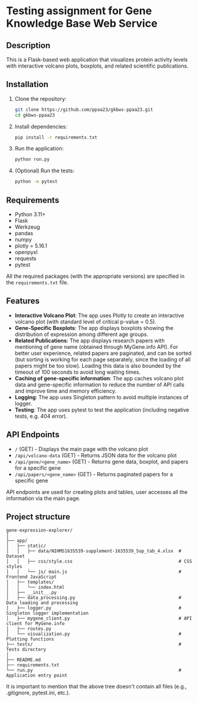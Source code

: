 # Testing assignment for Gene Knowledge Base Web Service

## Description
This is a Flask-based web application that visualizes protein activity levels with interactive volcano plots, boxplots, and related scientific publications.

## Installation

1. Clone the repository:
   ```bash
   git clone https://github.com/ppaa23/gkbws-ppaa23.git
   cd gkbws-ppaa23
   ```

2. Install dependencies:
   ```bash
   pip install -r requirements.txt
   ```

3. Run the application:
   ```bash
   python run.py
   ```

4. (Optional) Run the tests:
   ```bash
   python -m pytest
   ```

## Requirements
- Python 3.11+
- Flask
- Werkzeug
- pandas
- numpy
- plotly = 5.16.1
- openpyxl
- requests
- pytest

All the required packages (with the appropriate versions) are specified in the `requirements.txt` file.

## Features
- **Interactive Volcano Plot**: The app uses Plotly to create an interactive volcano plot (with standard level of critical p-value = 0.5).
- **Gene-Specific Boxplots**: The app displays boxplots showing the distribution of expression among different age groups.
- **Related Publications**: The app displays research papers with mentioning of gene name (obtained through MyGene.info API). For better user experience, related papers are paginated, and can be sorted (but sorting is working for each page separately, since the loading of all papers might be too slow). Loading this data is also bounded by the timeout of 100 seconds to avoid long waiting times.
- **Caching of gene-specific information**: The app caches volcano plot data and gene-specific information to reduce the number of API calls and improve time and memory efficiency.
- **Logging**: The app uses Singleton pattern to avoid multiple instances of logger.
- **Testing**: The app uses pytest to test the application (including negative tests, e.g. 404 error).

## API Endpoints
- `/` (GET) - Displays the main page with the volcano plot
- `/api/volcano-data` (GET) - Returns JSON data for the volcano plot
- `/api/gene/<gene_name>` (GET) - Returns gene data, boxplot, and papers for a specific gene
- `/api/papers/<gene_name>` (GET) - Returns paginated papers for a specific gene

API endpoints are used for creating plots and tables, user accesses all the information via the main page.

## Project structure
```
gene-expression-explorer/
│
├── app/
│   ├── static/
│   │   ├── data/NIHMS1635539-supplement-1635539_Sup_tab_4.xlsx  # Dataset
│   │   ├── css/style.css                                        # CSS styles
│   │   └── js/ main.js                                          # Frontend JavaScript
│   ├── templates/
│   │   └── index.html                                           
│   ├── __init__.py                                              
│   ├── data_processing.py                                       # Data loading and processing
│   ├── logger.py                                                # Singleton logger implementation
│   ├── mygene_client.py                                         # API client for MyGene.info
│   ├── routes.py                                                
│   └── visualization.py                                         # Plotting functions
├── tests/                                                       # Tests directory
│
├── README.md                                                    
├── requirements.txt                                             
└── run.py                                                       # Application entry point
```

It is important to mention that the above tree doesn't contain all files (e.g., .gitignore, pytest.ini, etc.).